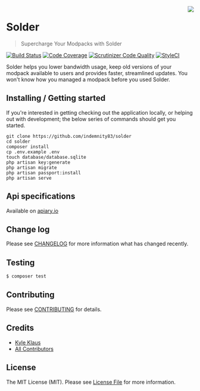 <img align="right" src="https://raw.githubusercontent.com/TechnicPack/TechnicSolder/master/public/img/500error2.png">

# Solder
> Supercharge Your Modpacks with Solder

[![Build Status](https://travis-ci.org/Indemnity83/solder.svg?branch=master)](https://travis-ci.org/Indemnity83/solder)
[![Code Coverage](https://scrutinizer-ci.com/g/indemnity83/solder/badges/coverage.png?b=master)](https://scrutinizer-ci.com/g/indemnity83/solder/?branch=master)
[![Scrutinizer Code Quality](https://scrutinizer-ci.com/g/indemnity83/solder/badges/quality-score.png?b=master)](https://scrutinizer-ci.com/g/indemnity83/solder/?branch=master)
[![StyleCI](https://styleci.io/repos/32042637/shield?branch=master)](https://styleci.io/repos/32042637)

Solder helps you lower bandwidth usage, keep old versions of your modpack available to users and provides faster, streamlined updates. You won't know how you managed a modpack before you used Solder.

## Installing / Getting started

If you're interested in getting checking out the application locally, or helping out with development; the below series of commands should get you started.

```shell
git clone https://github.com/indemnity83/solder
cd solder
composer install
cp .env.example .env
touch database/database.sqlite
php artisan key:generate
php artisan migrate
php artisan passport:install
php artisan serve
```

## Api specifications
Available on [apiary.io](http://docs.technicsolder.apiary.io/#)

## Change log

Please see [CHANGELOG](CHANGELOG.md) for more information what has changed recently.

## Testing

``` bash
$ composer test
```

## Contributing

Please see [CONTRIBUTING](CONTRIBUTING.md) for details.

## Credits

- [Kyle Klaus](https://github.com/indemnity83)
- [All Contributors](../../contributors)

## License

The MIT License (MIT). Please see [License File](LICENSE.md) for more information.
